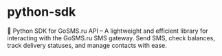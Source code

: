 # python-sdk
🐍 Python SDK for GoSMS.ru API – A lightweight and efficient library for interacting with the GoSMS.ru SMS gateway. Send SMS, check balances, track delivery statuses, and manage contacts with ease.
